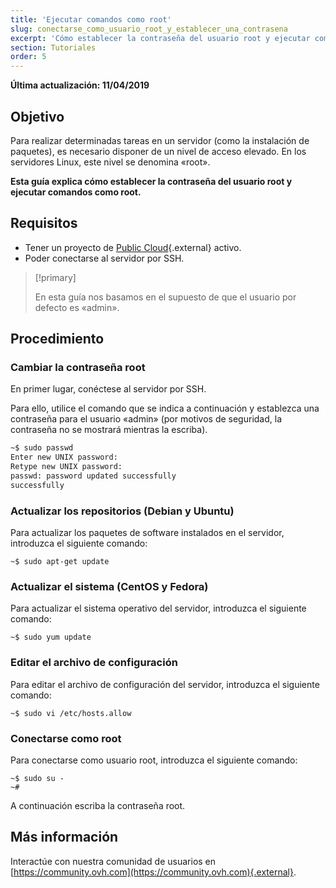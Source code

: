 ```yaml
---
title: 'Ejecutar comandos como root'
slug: conectarse_como_usuario_root_y_establecer_una_contrasena
excerpt: 'Cómo establecer la contraseña del usuario root y ejecutar comandos como root'
section: Tutoriales
order: 5
---
```


**Última actualización: 11/04/2019**

## Objetivo

Para realizar determinadas tareas en un servidor (como la instalación de paquetes), es necesario disponer de un nivel de acceso elevado. En los servidores Linux, este nivel se denomina «root».

**Esta guía explica cómo establecer la contraseña del usuario root y ejecutar comandos como root.**

## Requisitos

* Tener un proyecto de [Public Cloud](https://www.ovhcloud.com/es/public-cloud/){.external} activo.
* Poder conectarse al servidor por SSH.

> [!primary]
>
> En esta guía nos basamos en el supuesto de que el usuario por defecto es «admin».
>

## Procedimiento

### Cambiar la contraseña root

En primer lugar, conéctese al servidor por SSH.

Para ello, utilice el comando que se indica a continuación y establezca una contraseña para el usuario «admin» (por motivos de seguridad, la contraseña no se mostrará mientras la escriba).

```sh
~$ sudo passwd
Enter new UNIX password:
Retype new UNIX password:
passwd: password updated successfully 
successfully
```

### Actualizar los repositorios (Debian y Ubuntu)

Para actualizar los paquetes de software instalados en el servidor, introduzca el siguiente comando:

```
~$ sudo apt-get update
```

### Actualizar el sistema (CentOS y Fedora)

Para actualizar el sistema operativo del servidor, introduzca el siguiente comando:

```
~$ sudo yum update
```

### Editar el archivo de configuración

Para editar el archivo de configuración del servidor, introduzca el siguiente comando:

```
~$ sudo vi /etc/hosts.allow
```

### Conectarse como root

Para conectarse como usuario root, introduzca el siguiente comando:

```
~$ sudo su -
~#
```

A continuación escriba la contraseña root.

## Más información

Interactúe con nuestra comunidad de usuarios en [https://community.ovh.com](https://community.ovh.com){.external}.
